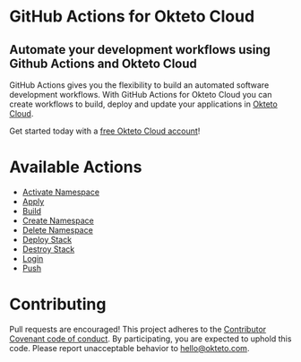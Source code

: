 # GitHub Actions for Okteto Cloud

## Automate your development workflows using Github Actions and Okteto Cloud
GitHub Actions gives you the flexibility to build an automated software development workflows. With GitHub Actions for Okteto Cloud you can create workflows to build, deploy and update your applications in [Okteto Cloud](https://cloud.okteto.com).

Get started today with a [free Okteto Cloud account](https://cloud.okteto.com)!

# Available Actions

- [Activate Namespace](https://github.com/okteto/namespace)
- [Apply](https://github.com/okteto/apply)
- [Build](https://github.com/okteto/build)
- [Create Namespace](https://github.com/okteto/create-namespace)
- [Delete Namespace](https://github.com/okteto/delete-namespace)
- [Deploy Stack](https://github.com/okteto/deploy-stack)
- [Destroy Stack](https://github.com/okteto/destroy-stack)
- [Login](https://github.com/okteto/login)
- [Push](https://github.com/okteto/push)

# Contributing

Pull requests are encouraged! This project adheres to the [Contributor Covenant code of conduct](code-of-conduct.md). By participating, you are expected to uphold this code. Please report unacceptable behavior to hello@okteto.com.
